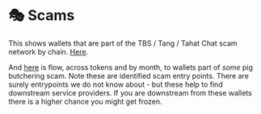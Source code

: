 # 🎭 Scams

This shows wallets that are part of the TBS / Tang / Tahat Chat scam network by chain. [Here](https://dashargos.chainargos.com/looks/659).

And [here](https://dashargos.chainargos.com/looks/688) is flow, across tokens and by month, to wallets part of _some_ pig butchering scam. Note these are identified scam entry points. There are surely entrypoints we do not know about - but these help to find downstream service providers. If you are downstream from these wallets there is a higher chance you might get frozen.
